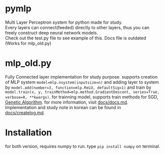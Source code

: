 # pymlp
Multi Layer Perceptron system for python made for study.<br>
Every layers can connect(feeded) directly to other layers, thus you can freely construct deep neural network models.<br>
Check out the test.py file to see example of this. Docs file is outdated (Works for mlp_old.py)

# mlp_old.py
Fully Connected layer implementation for study purpose. supports creation of MLP system `model=mlp.nsystem(inputsize=n)` and adding layer to system by `model.add(number=3, function=mlp.ReLU, defaultSig=1)` and train by `model.train(x, y, trainMethod=mlp.method.GradientDescent, series=True, verbose=0, **kwargs)`. for trainning model, supports train methods for SGD, [Genetic Algorithm](https://www.mdpi.com/1099-4300/22/11/1239/pdf). for more information, visit [docs/docs.md](https://github.com/dnjstlr555/pymlp/blob/main/docs/docs.md). Implementation and study note in korean can be found in [docs/createlog.md](https://github.com/dnjstlr555/pymlp/blob/main/docs/createlog.md).<br>

# Installation
for both version, requires numpy to run. type `pip install numpy` on terminal.
